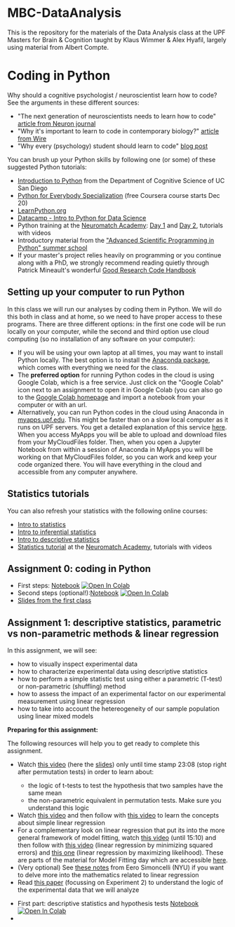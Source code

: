 # MBC-DataAnalysis
 This is the repository for the materials of the Data Analysis class at the UPF Masters for Brain & Cognition taught by Klaus Wimmer & Alex Hyafil, largely using material from Albert Compte.

 
 # Coding in Python
 
 Why should a cognitive psychologist / neuroscientist learn how to code? See the arguments in these different sources:
 - "The next generation of neuroscientists needs to learn how to code" [article from Neuron journal](https://doi.org/10.1016/j.neuron.2021.12.001)
 - "Why it's important to learn to code in contemporary biology?" [article from Wire](https://www.wired.com/2017/03/biologists-teaching-code-survive/?mbid=nl_31817_p4&CNDID=49340875)
 - "Why every (psychology) student should learn to code" [blog post](https://computingforpsychologists.wordpress.com/2012/01/13/why-every-psychology-student-should-learn-to-code/)

You can brush up your Python skills by following one (or some) of these suggested Python tutorials:
 - [Introduction to Python](https://cogs18.github.io/intro.html) from the Department of Cognitive Science of UC San Diego
 - [Python for Everybody Specialization](https://www.coursera.org/specializations/python) (free Coursera course starts Dec 20)
 - [LearnPython.org](https://www.LearnPython.org)
 - [Datacamp - Intro to Python for Data Science](https://campus.datacamp.com/courses/intro-to-python-for-data-science/)
 - Python training at the [Neuromatch Academy](https://academy.neuromatch.io/about): [Day 1](https://compneuro.neuromatch.io/tutorials/W0D1_PythonWorkshop1/student/W0D1_Tutorial1.html) and [Day 2](https://compneuro.neuromatch.io/tutorials/W0D2_PythonWorkshop2/student/W0D2_Tutorial1.html), tutorials with videos 
- Introductory material from the ["Advanced Scientific Programming in Python" summer school](https://aspp.school/wiki/introductory_material)
- If your master's project relies heavily on programming or you continue along with a PhD, we strongly recommend reading quietly through Patrick Mineault's wonderful [Good Research Code Handbook](https://goodresearch.dev)

## Setting up your computer to run Python
In this class we will run our analyses by coding them in Python. We will do this both in class and at home, so we need to have proper access to these programs. There are three different options: in the first one code will be run locally on your computer, while the second and third option use cloud computing (so no installation of any software on your computer):
- If you will be using your own laptop at all times, you may want to install Python locally. The best option is to install the [Anaconda package](https://www.anaconda.com/products/distribution), which comes with everything we need for the class.
- The **preferred option** for running Python codes in the cloud is using Google Colab, which is a free service. Just click on the "Google Colab" icon next to an assignment to open it in Google Colab (you can also go to the [Google Colab homepage](https://colab.research.google.com/) and import a notebook from your computer or with an url.
- Alternatively, you can run Python codes in the cloud using Anaconda in [myapps.upf.edu](https://myapps.upf.edu/). This might be faster than on a slow local computer as it runs on UPF servers. You get a detailed explanation of this service [here](https://guiesbibtic.upf.edu/myapps/inici). When you access MyApps you will be able to upload and download files from your MyCloudFiles folder. Then, when you open a Jupyter Notebook from within a session of Anaconda in MyApps you will be working on that MyCloudFiles folder, so you can work and keep your code organized there. You will have everything in the cloud and accessible from any computer anywhere.

## Statistics tutorials
You can also refresh your statistics with the following online courses:
 - [Intro to statistics](https://www.udacity.com/course/intro-to-inferential-statistics--ud201https://www.udacity.com/course/intro-to-statistics--st101)
 - [Intro to inferential statistics](https://www.udacity.com/course/intro-to-inferential-statistics--ud201)
 - [Intro to descriptive statistics](https://www.udacity.com/course/intro-to-descriptive-statistics--ud827)
 - [Statistics tutorial](https://compneuro.neuromatch.io/tutorials/W0D5_Statistics/chapter_title.html) at the [Neuromatch Academy](https://academy.neuromatch.io/about), tutorials with videos

## Assignment 0: coding in Python

- First steps: [Notebook](A0_PythonBasics/Assignment0.ipynb) [![Open In Colab](https://colab.research.google.com/assets/colab-badge.svg)](https://colab.research.google.com/github/wimmerlab/MBC-DataAnalysis/blob/main/A0_PythonBasics/Assignment0.ipynb)
- Second steps (optional!):[Notebook](A0_PythonBasics/Assignment0-2.ipynb) [![Open In Colab](https://colab.research.google.com/assets/colab-badge.svg)](https://colab.research.google.com/github/wimmerlab/MBC-DataAnalysis/blob/main/A0_PythonBasics/Assignment0-2.ipynb)
- [Slides from the first class](slides/intro.pdf)

## Assignment 1: descriptive statistics, parametric vs non-parametric methods & linear regression
In this assignment, we will see:
- how to visually inspect experimental data
- how to characterize experimental data using descriptive statistics
- how to perform a simple statistic test using either a parametric (T-test) or non-parametric (shuffling) method
- how to assess the impact of an experimental factor on our experimental measurement using linear regression
- how to take into account the hetereogeneity of our sample population using linear mixed models

<div class="alert alert-block alert-warning">
<b>Preparing for this assignment:</b> 

The following resources will help you to get ready to complete this assignment. 
<ul>
    <li>Watch <a href="http://youtu.be/5q-Ws4y8JE4" target="_blank">this video</a> (here the <a href="https://www.cmrr.umn.edu/~kendrick/statsmatlab/StatsLecture2Slides_Hypothesis.pdf" target="_blank">slides</a>) only until time stamp 23:08 (stop right after permutation tests) in order to learn about:</li>
    <ul>
        <li>the logic of t-tests to test the hypothesis that two samples have the same mean</li>
        <li>the non-parametric equivalent in permutation tests. Make sure you understand this logic</li>
    </ul>
    <li>Watch <a href="https://www.youtube.com/watch?v=KsVBBJRb9TE" target="_blank">this video</a> and then follow with <a href="https://www.youtube.com/watch?v=xIDjj6ZyFuw" target="_blank">this video</a> to learn the concepts about simple linear regression</li>
    <li>For a complementary look on linear regression that put its into the more general framework of model fitting, watch <a href="https://www.youtube.com/watch?v=9JfXKmVB6qc" target="_blank">this video</a> (until 15:10) and then follow with <a href="https://www.youtube.com/watch?v=HumajfjJ37E" target="_blank">this video</a> (linear regression by minimizing squared errors) and <a href="https://www.youtube.com/watch?v=8mpNmzLKNfU" target="_blank">this one</a> (linear regression by maximizing likelihood). These are parts of the material for Model Fitting day which are accessible <a href="https://compneuro.neuromatch.io/tutorials/W1D2_ModelFitting/chapter_title.html" target="_blank">here</a>. </li>
    <li> (Very optional) See <a href="https://www.cns.nyu.edu/~eero/NOTES/leastSquares.pdf" target="_blank">these notes</a> from Eero Simoncelli (NYU) if you want to delve more into the mathematics related to linear regression</li>
    <li>Read <a href="https://doi.org/10.1152/jn.00362.2015" target="_blank">this paper</a> (focussing on Experiment 2) to understand the logic of the experimental data that we will analyze</li>
</ul>
</div>

- First part: descriptive statistics and hypothesis tests [Notebook](A1_LinearRegression/Assignment1A.ipynb) [![Open In Colab](https://colab.research.google.com/assets/colab-badge.svg)](https://colab.research.google.com/github/wimmerlab/MBC-DataAnalysis/blob/main/A1_LinearRegression/Assignment1A.ipynb)
- 
